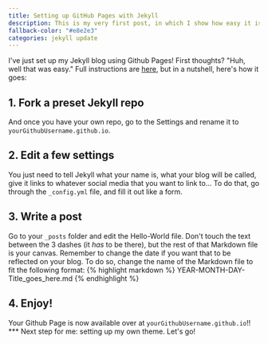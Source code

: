 ```yaml
--- 
title: Setting up GitHub Pages with Jekyll 
description: This is my very first post, in which I show how easy it is to get a first version of a blog up with Github Pages and Jekyll Now. 
fallback-color: "#e8e2e3"
categories: jekyll update
---
```


I've just set up my Jekyll blog using Github Pages! First thoughts? "Huh, well that was easy." Full instructions are [here](https://github.com/barryclark/jekyll-now), but in a nutshell, here's how it 
goes:
## 1. Fork a preset Jekyll repo
And once you have your own repo, go to the Settings and rename it to `yourGithubUsername.github.io`.
## 2. Edit a few settings
You just need to tell Jekyll what your name is, what your blog will be called, give it links to whatever social 
media that you want to link to... To do that, go through the `_config.yml` file, and fill it out like a form. <!-- 
More -->
## 3. Write a post
Go to your `_posts` folder and edit the Hello-World file. Don't touch the text between the 3 dashes (it *has* to be 
there), but the rest of that Markdown file is your canvas. Remember to change the date if you want that to be 
reflected on your blog. To do so, change the name of the Markdown file to fit the following format: {% highlight 
markdown %}
    YEAR-MONTH-DAY-Title_goes_here.md {% endhighlight %}
## 4. Enjoy!
Your Github Page is now available over at `yourGithubUsername.github.io`!! *** Next step for me: setting up my own 
theme. Let's go!
